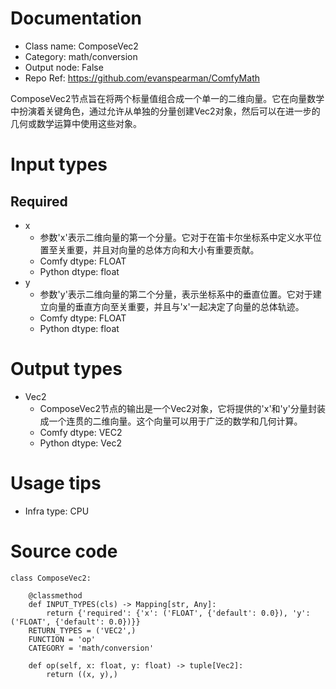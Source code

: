 # Documentation
- Class name: ComposeVec2
- Category: math/conversion
- Output node: False
- Repo Ref: https://github.com/evanspearman/ComfyMath

ComposeVec2节点旨在将两个标量值组合成一个单一的二维向量。它在向量数学中扮演着关键角色，通过允许从单独的分量创建Vec2对象，然后可以在进一步的几何或数学运算中使用这些对象。

# Input types
## Required
- x
    - 参数'x'表示二维向量的第一个分量。它对于在笛卡尔坐标系中定义水平位置至关重要，并且对向量的总体方向和大小有重要贡献。
    - Comfy dtype: FLOAT
    - Python dtype: float
- y
    - 参数'y'表示二维向量的第二个分量，表示坐标系中的垂直位置。它对于建立向量的垂直方向至关重要，并且与'x'一起决定了向量的总体轨迹。
    - Comfy dtype: FLOAT
    - Python dtype: float

# Output types
- Vec2
    - ComposeVec2节点的输出是一个Vec2对象，它将提供的'x'和'y'分量封装成一个连贯的二维向量。这个向量可以用于广泛的数学和几何计算。
    - Comfy dtype: VEC2
    - Python dtype: Vec2

# Usage tips
- Infra type: CPU

# Source code
```
class ComposeVec2:

    @classmethod
    def INPUT_TYPES(cls) -> Mapping[str, Any]:
        return {'required': {'x': ('FLOAT', {'default': 0.0}), 'y': ('FLOAT', {'default': 0.0})}}
    RETURN_TYPES = ('VEC2',)
    FUNCTION = 'op'
    CATEGORY = 'math/conversion'

    def op(self, x: float, y: float) -> tuple[Vec2]:
        return ((x, y),)
```